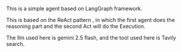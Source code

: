 This is a simple agent based on LangGraph framework. 

This is based on the ReAct pattern , in which the first agent does the reasoning part and the second Act will do the Execution. 

The llm used here is gemini 2.5 flash, and the tool used here is Tavily search. 


